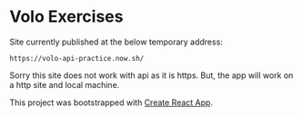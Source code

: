 # Volo Exercises

Site currently published at the below temporary address:
```
https://volo-api-practice.now.sh/
```
Sorry this site does not work with api as it is https.  But, the app will work on a http site and local machine.




This project was bootstrapped with [Create React App](https://github.com/facebookincubator/create-react-app).